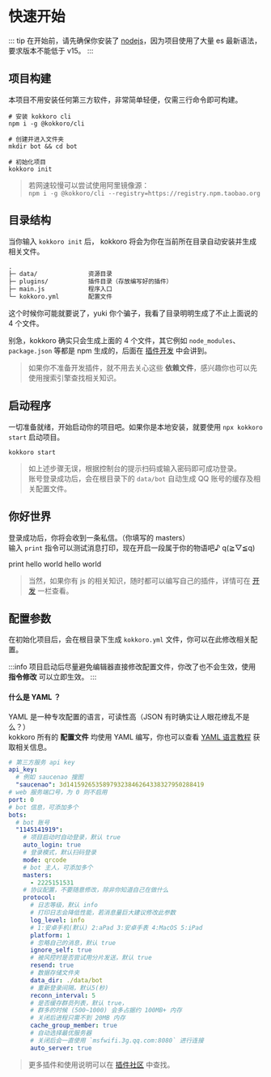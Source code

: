 # 快速开始

::: tip
在开始前，请先确保你安装了 [nodejs](https://nodejs.org/zh-cn/)，因为项目使用了大量 es 最新语法，要求版本不能低于 v15。
:::

## 项目构建

本项目不用安装任何第三方软件，非常简单轻便，仅需三行命令即可构建。

```shell
# 安装 kokkoro cli
npm i -g @kokkoro/cli

# 创建并进入文件夹
mkdir bot && cd bot

# 初始化项目
kokkoro init
```

> 若网速较慢可以尝试使用阿里镜像源：  
> `npm i -g @kokkoro/cli --registry=https://registry.npm.taobao.org`

## 目录结构

当你输入 `kokkoro init` 后， kokkoro 将会为你在当前所在目录自动安装并生成相关文件。

```tex
.
├─ data/              资源目录
├─ plugins/           插件目录（存放编写好的插件）
├─ main.js            程序入口
└─ kokkoro.yml        配置文件
```

这个时候你可能就要说了，yuki 你个骗子，我看了目录明明生成了不止上面说的 4 个文件。

别急，kokkoro 确实只会生成上面的 4 个文件，其它例如 `node_modules`、`package.json` 等都是 npm 生成的，后面在 [插件开发](/develop/example) 中会讲到。

> 如果你不准备开发插件，就不用去关心这些 **依赖文件**，感兴趣你也可以先使用搜索引擎查找相关知识。

## 启动程序

一切准备就绪，开始启动你的项目吧。如果你是本地安装，就要使用 `npx kokkoro start` 启动项目。

```shell
kokkoro start
```

> 如上述步骤无误，根据控制台的提示扫码或输入密码即可成功登录。  
> 账号登录成功后，会在根目录下的 `data/bot` 自动生成 QQ 账号的缓存及相关配置文件。

## 你好世界

登录成功后，你将会收到一条私信。（你填写的 masters）  
输入 `print` 指令可以测试消息打印，现在开启一段属于你的物语吧♪ q(≧▽≦q)

<ChatPanel>
  <ChatMessage id="2225151531">print hello world</ChatMessage>
  <ChatMessage id="709289491">hello world</ChatMessage>
</ChatPanel>

> 当然，如果你有 js 的相关知识，随时都可以编写自己的插件，详情可在 [开发](develop/example) 一栏查看。

## 配置参数

在初始化项目后，会在根目录下生成 `kokkoro.yml` 文件，你可以在此修改相关配置。

:::info
项目启动后尽量避免编辑器直接修改配置文件，你改了也不会生效，使用 **指令修改** 可以立即生效。
:::

#### 什么是 YAML ？

YAML 是一种专攻配置的语言，可读性高（JSON 有时确实让人眼花缭乱不是么？）  
kokkoro 所有的 **配置文件** 均使用 YAML 编写，你也可以查看 [YAML 语言教程](https://www.ruanyifeng.com/blog/2016/07/yaml.html) 获取相关信息。

```yaml
# 第三方服务 api key
api_key:
  # 例如 saucenao 搜图
  "saucenao": 3d14159265358979323846264338327950288419
# web 服务端口号，为 0 则不启用
port: 0
# bot 信息，可添加多个
bots:
  # bot 账号
  "1145141919":
    # 项目启动时自动登录，默认 true
    auto_login: true
    # 登录模式，默认扫码登录
    mode: qrcode
    # bot 主人，可添加多个
    masters:
      - 2225151531
    # 协议配置，不要随意修改，除非你知道自己在做什么
    protocol:
      # 日志等级，默认 info
      # 打印日志会降低性能，若消息量巨大建议修改此参数
      log_level: info
      # 1:安卓手机(默认) 2:aPad 3:安卓手表 4:MacOS 5:iPad
      platform: 1
      # 忽略自己的消息，默认 true
      ignore_self: true
      # 被风控时是否尝试用分片发送，默认 true
      resend: true
      # 数据存储文件夹
      data_dir: ./data/bot
      # 重新登录间隔，默认5(秒)
      reconn_interval: 5
      # 是否缓存群员列表，默认 true，
      # 群多的时候 (500~1000) 会多占据约 100MB+ 内存
      # 关闭后进程只需不到 20MB 内存
      cache_group_member: true
      # 自动选择最优服务器
      # 关闭后会一直使用 `msfwifi.3g.qq.com:8080` 进行连接
      auto_server: true
```

> 更多插件和使用说明可以在 [插件社区](/plugin/awesome) 中查找。
